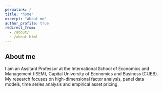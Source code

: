 ```yaml
---
permalink: /
title: "home"
excerpt: "About me"
author_profile: true
redirect_from: 
  - /about/
  - /about.html
---
```


## About me

I am an Assitant Professor at the International School of Economics and Management (ISEM), Capital University of Economics and Business (CUEB). My research focuses on high-dimensional factor analysis, panel data models, time series analysis and empirical asset pricing.
